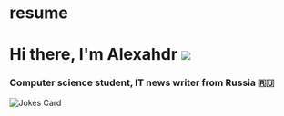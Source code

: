 # resume
# Hi there, I'm Alexahdr ![](https://github.com/blackcater/blackcater/raw/main/images/Hi.gif) 
### Computer science student, IT news writer from Russia 🇷🇺
<!-- Markdown -->

![Jokes Card](https://readme-jokes.vercel.app/api?hideBorder)
